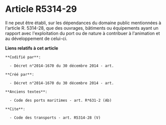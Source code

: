 # Article R5314-29

Il ne peut être établi, sur les dépendances du domaine public mentionnées à l'article R. 5314-28, que des ouvrages, bâtiments
ou équipements ayant un rapport avec l'exploitation du port ou de nature à contribuer à l'animation et au développement de
celui-ci.

**Liens relatifs à cet article**

	**Codifié par**:

	  - Décret n°2014-1670 du 30 décembre 2014 - art.

	**Créé par**:

	  - Décret n°2014-1670 du 30 décembre 2014 - art.

	**Anciens textes**:

	  - Code des ports maritimes - art. R*631-2 (Ab)

	**Cite**:

	  - Code des transports - art. R5314-28 (V)
